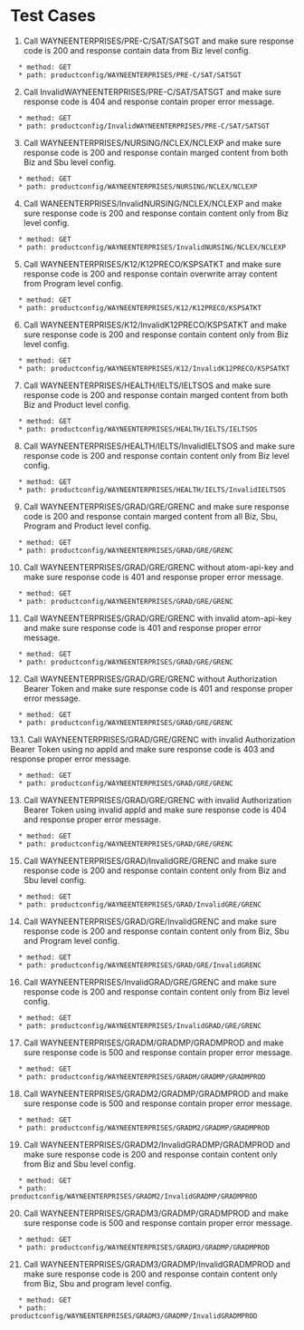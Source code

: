# Test Cases
01. Call WAYNEENTERPRISES/PRE-C/SAT/SATSGT and make sure response code is 200 and response contain data from Biz level config.

  ```
    * method: GET
    * path: productconfig/WAYNEENTERPRISES/PRE-C/SAT/SATSGT
  ```

02. Call InvalidWAYNEENTERPRISES/PRE-C/SAT/SATSGT and make sure response code is 404 and response contain proper error message.
```
  * method: GET
  * path: productconfig/InvalidWAYNEENTERPRISES/PRE-C/SAT/SATSGT
```
03. Call WAYNEENTERPRISES/NURSING/NCLEX/NCLEXP and make sure response code is 200 and response contain marged content from both Biz and Sbu level config.
```
  * method: GET
  * path: productconfig/WAYNEENTERPRISES/NURSING/NCLEX/NCLEXP
```
04. Call WANEENTERPRISES/InvalidNURSING/NCLEX/NCLEXP and make sure response code is 200 and response contain content only from Biz level config.
```
  * method: GET
  * path: productconfig/WAYNEENTERPRISES/InvalidNURSING/NCLEX/NCLEXP
```
05. Call WAYNEENTERPRISES/K12/K12PRECO/KSPSATKT and make sure response code is 200 and response contain overwrite array content from Program level config.
```
  * method: GET
  * path: productconfig/WAYNEENTERPRISES/K12/K12PRECO/KSPSATKT
```
06. Call WAYNEENTERPRISES/K12/InvalidK12PRECO/KSPSATKT and make sure response code is 200 and response contain content only from Biz level config.
```
  * method: GET
  * path: productconfig/WAYNEENTERPRISES/K12/InvalidK12PRECO/KSPSATKT
```
07. Call WAYNEENTERPRISES/HEALTH/IELTS/IELTSOS and make sure response code is 200 and response contain marged content from both Biz and Product level config.
```
  * method: GET
  * path: productconfig/WAYNEENTERPRISES/HEALTH/IELTS/IELTSOS
```
08. Call WAYNEENTERPRISES/HEALTH/IELTS/InvalidIELTSOS and make sure response code is 200 and response contain content only from Biz level config.
```
  * method: GET
  * path: productconfig/WAYNEENTERPRISES/HEALTH/IELTS/InvalidIELTSOS
```
09. Call WAYNEENTERPRISES/GRAD/GRE/GRENC and make sure response code is 200 and response contain marged content from all Biz, Sbu, Program and Product level config.
```
  * method: GET
  * path: productconfig/WAYNEENTERPRISES/GRAD/GRE/GRENC
```
10. Call WAYNEENTERPRISES/GRAD/GRE/GRENC without atom-api-key and make sure response code is 401 and response proper error message.
```
  * method: GET
  * path: productconfig/WAYNEENTERPRISES/GRAD/GRE/GRENC
```
11. Call WAYNEENTERPRISES/GRAD/GRE/GRENC with invalid atom-api-key and make sure response code is 401 and response proper error message.
```
  * method: GET
  * path: productconfig/WAYNEENTERPRISES/GRAD/GRE/GRENC
```
12. Call WAYNEENTERPRISES/GRAD/GRE/GRENC without Authorization Bearer Token and make sure response code is 401 and response proper error message.
```
  * method: GET
  * path: productconfig/WAYNEENTERPRISES/GRAD/GRE/GRENC
```
13.1. Call WAYNEENTERPRISES/GRAD/GRE/GRENC with invalid Authorization Bearer Token using no appId and make sure response code is 403 and response proper error message.
```
  * method: GET
  * path: productconfig/WAYNEENTERPRISES/GRAD/GRE/GRENC
```
13. Call WAYNEENTERPRISES/GRAD/GRE/GRENC with invalid Authorization Bearer Token using invalid appId and make sure response code is 404 and response proper error message.
```
  * method: GET
  * path: productconfig/WAYNEENTERPRISES/GRAD/GRE/GRENC
```
15. Call WAYNEENTERPRISES/GRAD/InvalidGRE/GRENC and make sure response code is 200 and response contain content only from Biz and Sbu level config.
```
  * method: GET
  * path: productconfig/WAYNEENTERPRISES/GRAD/InvalidGRE/GRENC
```
14. Call WAYNEENTERPRISES/GRAD/GRE/InvalidGRENC and make sure response code is 200 and response contain content only from Biz, Sbu and Program level config.
```
  * method: GET
  * path: productconfig/WAYNEENTERPRISES/GRAD/GRE/InvalidGRENC
```
16. Call WAYNEENTERPRISES/InvalidGRAD/GRE/GRENC and make sure response code is 200 and response contain content only from Biz level config.
```
  * method: GET
  * path: productconfig/WAYNEENTERPRISES/InvalidGRAD/GRE/GRENC
```
17. Call WAYNEENTERPRISES/GRADM/GRADMP/GRADMPROD and make sure response code is 500 and response contain proper error message.
```
  * method: GET
  * path: productconfig/WAYNEENTERPRISES/GRADM/GRADMP/GRADMPROD
```
18. Call WAYNEENTERPRISES/GRADM2/GRADMP/GRADMPROD and make sure response code is 500 and response contain proper error message.
```
  * method: GET
  * path: productconfig/WAYNEENTERPRISES/GRADM2/GRADMP/GRADMPROD
```
19. Call WAYNEENTERPRISES/GRADM2/InvalidGRADMP/GRADMPROD and make sure response code is 200 and response contain content only from Biz and Sbu level config.
```
  * method: GET
  * path: productconfig/WAYNEENTERPRISES/GRADM2/InvalidGRADMP/GRADMPROD
```
20. Call WAYNEENTERPRISES/GRADM3/GRADMP/GRADMPROD and make sure response code is 500 and response contain proper error message.
```
  * method: GET
  * path: productconfig/WAYNEENTERPRISES/GRADM3/GRADMP/GRADMPROD
```
21. Call WAYNEENTERPRISES/GRADM3/GRADMP/InvalidGRADMPROD and make sure response code is 200 and response contain content only from Biz, Sbu and program level config.
```
  * method: GET
  * path: productconfig/WAYNEENTERPRISES/GRADM3/GRADMP/InvalidGRADMPROD
```
